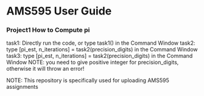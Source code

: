 # AMS595 User Guide

### Project1 How to Compute pi
task1: Directly run the code, or type task1() in the Command Window
task2: type [pi_est, n_iterations] = task2(precision_digits) in the Command Window
task3: type [pi_est, n_iterations] = task2(precision_digits) in the Command Window
NOTE: you need to give positive integer for precision_digits, otherwise it will throw an error!

NOTE: This repository is specifically used for uploading AMS595 assignments
